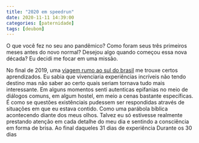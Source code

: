 ```yaml
---
title: "2020 em speedrun"
date: 2020-11-11 14:39:00
categories: [paternidade]
tags: [deubom]
---
```


O que você fez no seu ano pandêmico?
Como foram seus três primeiros meses antes do novo normal?
Desejou algo quando começou essa nova década?
Eu decidi me focar em uma missão.

<!--mais-->

No final de 2019, uma [viagem rumo ao sul do brasil](/southtrip) me trouxe certos aprendizados. Eu sabia que vivenciaria experiências incríveis não tendo destino mas não saber ao certo quais seriam tornava tudo mais interessante. Em alguns momentos senti autenticas epifanias no meio de diálogos comuns, em algum hostel, em meio a cenas bastante específicas. É como se questões existênciais pudessem ser respondidas através de situações em que eu estava contido. Como uma parábola bíblica acontecendo diante dos meus olhos. Talvez eu só estivesse realmente prestando atenção em cada detalhe do meu dia e sentindo a consciência em forma de brisa. Ao final daqueles 31 dias de experiência 
Durante os 30 dias